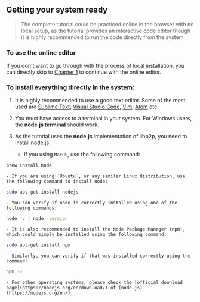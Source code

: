 ## Getting your system ready

> The complete tutorial could be practiced online in the browser with no local setup, as the tutorial provides an interactive code editor though it is highly recommended to run the code directly from the system.

### To use the online editor

If you don't want to go through with the process of local installation, you can directly skip to [Chapter 1](1/introduction.md) to continue with the online editor.

### To install everything directly in the system:

1. It is highly recommended to use a good text editor. Some of the most used are [Sublime Text](https://www.sublimetext.com/3), [Visual Studio Code](https://visualstudio.microsoft.com/), [Vim](https://www.vim.org/), [Atom](https://atom.io/) etc.

2. You must have access to a terminal in your system. For Windows users, the **node.js terminal** should work.

3. As the tutorial uses the **node.js** implementation of libp2p, you need to install node.js.

   - If you using `MacOS`, use the following command:

```bash
brew install node
```

    - If you are using `Ubuntu`, or any similar Linux distribution, use the following command to install node:

```bash
sudo apt-get install nodejs
```

    - You can verify if node is correctly installed using one of the following commands:

```bash
node -v | node -version
```

    - It is also recommended to install the Node Package Manager (npm), which could simply be installed using the following command:

```bash
sudo apt-get install npm
```

    - Similarly, you can verify if that was installed correctly using the command:

```bash
npm -v
```

    - For other operating systems, please check the [official download page](https://nodejs.org/en/download/) of [node.js](https://nodejs.org/en/).
